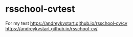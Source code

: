 # rsschool-cvtest
For my test
https://andreykvstart.github.io/rsschool-cv/cv
https://andreykvstart.github.io/rsschool-cv/
